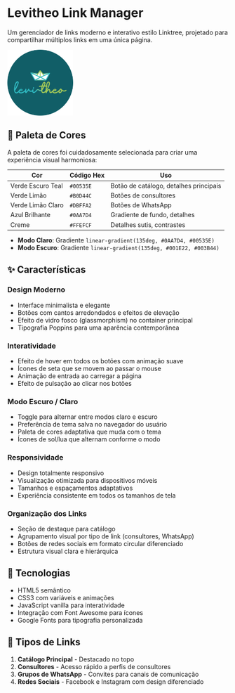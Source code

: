 # Levitheo Link Manager

Um gerenciador de links moderno e interativo estilo Linktree, projetado para compartilhar múltiplos links em uma única página.

<img src="/imagens/logomarca.png" height="150px">

## 🎨 Paleta de Cores

A paleta de cores foi cuidadosamente selecionada para criar uma experiência visual harmoniosa:

| Cor               | Código Hex | Uso                                    |
| ----------------- | ---------- | -------------------------------------- |
| Verde Escuro Teal | `#00535E`  | Botão de catálogo, detalhes principais |
| Verde Limão       | `#B0D44C`  | Botões de consultores                  |
| Verde Limão Claro | `#DBFFA2`  | Botões de WhatsApp                     |
| Azul Brilhante    | `#0AA7D4`  | Gradiente de fundo, detalhes           |
| Creme             | `#FFEFCF`  | Detalhes sutis, contrastes             |

-   **Modo Claro**: Gradiente `linear-gradient(135deg, #0AA7D4, #00535E)`
-   **Modo Escuro**: Gradiente `linear-gradient(135deg, #001E22, #003B44)`

## ✨ Características

### Design Moderno

-   Interface minimalista e elegante
-   Botões com cantos arredondados e efeitos de elevação
-   Efeito de vidro fosco (glassmorphism) no container principal
-   Tipografia Poppins para uma aparência contemporânea

### Interatividade

-   Efeito de hover em todos os botões com animação suave
-   Ícones de seta que se movem ao passar o mouse
-   Animação de entrada ao carregar a página
-   Efeito de pulsação ao clicar nos botões

### Modo Escuro / Claro

-   Toggle para alternar entre modos claro e escuro
-   Preferência de tema salva no navegador do usuário
-   Paleta de cores adaptativa que muda com o tema
-   Ícones de sol/lua que alternam conforme o modo

### Responsividade

-   Design totalmente responsivo
-   Visualização otimizada para dispositivos móveis
-   Tamanhos e espaçamentos adaptativos
-   Experiência consistente em todos os tamanhos de tela

### Organização dos Links

-   Seção de destaque para catálogo
-   Agrupamento visual por tipo de link (consultores, WhatsApp)
-   Botões de redes sociais em formato circular diferenciado
-   Estrutura visual clara e hierárquica

## 🔧 Tecnologias

-   HTML5 semântico
-   CSS3 com variáveis e animações
-   JavaScript vanilla para interatividade
-   Integração com Font Awesome para ícones
-   Google Fonts para tipografia personalizada

## 📱 Tipos de Links

1. **Catálogo Principal** - Destacado no topo
2. **Consultores** - Acesso rápido a perfis de consultores
3. **Grupos de WhatsApp** - Convites para canais de comunicação
4. **Redes Sociais** - Facebook e Instagram com design diferenciado
